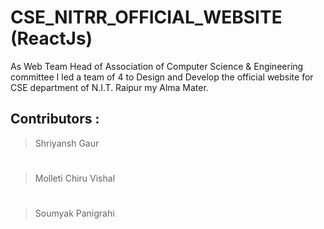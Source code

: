 # CSE_NITRR_OFFICIAL_WEBSITE (ReactJs)
As Web Team Head of Association of Computer Science &amp; Engineering committee I led a team of 4 to Design and Develop the official website for CSE department of N.I.T. Raipur my Alma Mater.

## Contributors :
> Shriyansh Gaur
# 
> Molleti Chiru Vishal
# 
> Soumyak Panigrahi

